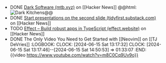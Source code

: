 - DONE [Dark Software (mtb.xyz)](https://news.ycombinator.com/item?id=40671846) on [[Hacker News]]
  @@html: <img src="https://substackcdn.com/image/fetch/w_1456,c_limit,f_webp,q_auto:good,fl_progressive:steep/https%3A%2F%2Fsubstack-post-media.s3.amazonaws.com%2Fpublic%2Fimages%2F49d29ce7-3044-4bce-8c04-7ecd8e0c9ef0_1600x738.png" alt="Dark Kitchens" class="article-cover" />@@
- DONE [Start presentations on the second slide (tidyfirst.substack.com)](https://news.ycombinator.com/item?id=40680648) on [[Hacker News]]
- TODO [Effect – Build robust apps in TypeScript (effect.website)](https://news.ycombinator.com/item?id=40682149) on [[Hacker News]]
- DONE The Only Video You Need to Get Started with [[Neovim]] on [[TJ DeVries]]
  :LOGBOOK:
  CLOCK: [2024-06-15 Sat 13:17:32]
  CLOCK: [2024-06-15 Sat 13:17:46]--[2024-06-15 Sat 14:50:53] =>  01:33:07
  :END:
  {{video https://www.youtube.com/watch?v=m8C0Cq9Uv9o}}
